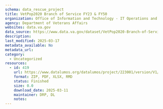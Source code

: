 ```yaml
---
schema: data_rescue_project 
title: VetPop2020 Branch of Service FY23 & FY50
organization: Office of Information and Technology - IT Operations and Services (ITOPS)
agency: Department of Veterans Affairs
websites: data.va.gov
data_source: https://www.data.va.gov/dataset/VetPop2020-Branch-of-Service-FY23-FY50/kc6c-66tx
description: 
last_modified: 2025-03-17
metadata_available: No
metadata_url: 
category:
  - Uncategorized
resources:
  - id: 419
    url: https://www.datalumos.org/datalumos/project/223001/version/V1/view
    format: ZIP, PDF, XLSX, RMD
    status: Finished
    size: 0.0
    download_date: 2025-03-11
    maintainer: DRP, DL
    notes: 
---
```

